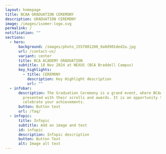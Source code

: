 ```yaml
---
layout: homepage
title: BCAA GRADUATION CEREMONY
description: GRADUATION CEREMONY
image: /images/isomer-logo.svg
permalink: /
notification: ""
sections:
  - hero:
      background: /images/photo_1557801200_9a8d901ded2a.jpg
      url: /contact-us/
      variant: center
      title: BCA ACADEMY GRADUATION
      subtitle: 18 Nov 2024 at NEXUS (BCA Braddell Campus)
      key_highlights:
        - title: CEREMONY
          description: Key Highlight description
          url: ""
  - infobar:
      description: The Graduation Ceremony is a grand event, where BCAA graduands are
        presented with their scrolls and awards. It is an opportunity to
        celebrate your achievements.
      button: Button text
      url: /faq/
  - infopic:
      title: Infopic
      subtitle: Add an image and text
      id: infopic
      description: Infopic description
      button: Button Text
      alt: Image alt text
---
```


